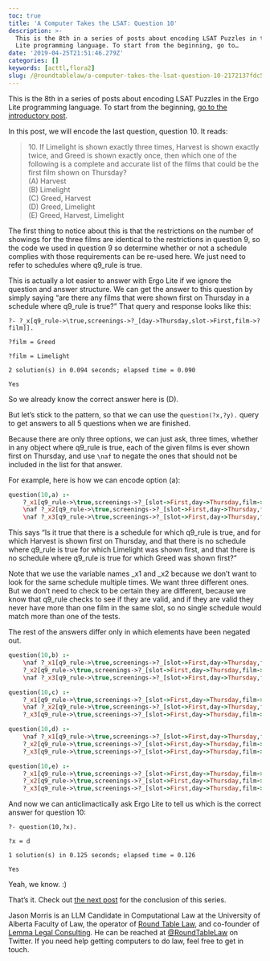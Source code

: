 ```yaml
---
toc: true
title: 'A Computer Takes the LSAT: Question 10'
description: >-
  This is the 8th in a series of posts about encoding LSAT Puzzles in the Ergo
  Lite programming language. To start from the beginning, go to…
date: '2019-04-25T21:51:46.279Z'
categories: []
keywords: [acttl,flora2]
slug: /@roundtablelaw/a-computer-takes-the-lsat-question-10-2172137fdc57
---
```


This is the 8th in a series of posts about encoding LSAT Puzzles in the Ergo Lite programming language. To start from the beginning, [go to the introductory post](https://medium.com/@jason_90344/a-computer-takes-the-lsat-introduction-3a65fd8b982).

In this post, we will encode the last question, question 10. It reads:

> 10\. If Limelight is shown exactly three times, Harvest is shown exactly twice, and Greed is shown exactly once, then which one of the following is a complete and accurate list of the films that could be the first film shown on Thursday?   
> (A) Harvest   
> (B) Limelight   
> (C) Greed, Harvest   
> (D) Greed, Limelight   
> (E) Greed, Harvest, Limelight

The first thing to notice about this is that the restrictions on the number of showings for the three films are identical to the restrictions in question 9, so the code we used in question 9 so determine whether or not a schedule complies with those requirements can be re-used here. We just need to refer to schedules where q9_rule is true.

This is actually a lot easier to answer with Ergo Lite if we ignore the question and answer structure. We can get the answer to this question by simply saying “are there any films that were shown first on Thursday in a schedule where q9_rule is true?” That query and response looks like this:
```
?- ?_x[q9_rule->\true,screenings->?_[day->Thursday,slot->First,film->?film]].

?film = Greed

?film = Limelight

2 solution(s) in 0.094 seconds; elapsed time = 0.090

Yes
```
So we already know the correct answer here is (D).

But let’s stick to the pattern, so that we can use the `question(?x,?y).` query to get answers to all 5 questions when we are finished.

Because there are only three options, we can just ask, three times, whether in any object where q9_rule is true, each of the given films is ever shown first on Thursday, and use `\naf` to negate the ones that should not be included in the list for that answer.

For example, here is how we can encode option (a):
```prolog
question(10,a) :-  
    ?_x1[q9_rule->\true,screenings->?_[slot->First,day->Thursday,film->Harvest]],  
    \naf ?_x2[q9_rule->\true,screenings->?_[slot->First,day->Thursday,film->Limelight]],  
    \naf ?_x3[q9_rule->\true,screenings->?_[slot->First,day->Thursday,film->Greed]].
```
This says “Is it true that there is a schedule for which q9_rule is true, and for which Harvest is shown first on Thursday, and that there is no schedule where q9_rule is true for which Limelight was shown first, and that there is no schedule where q9_rule is true for which Greed was shown first?”

Note that we use the variable names _x1 and _x2 because we don’t want to look for the same schedule multiple times. We want three different ones. But we don’t need to check to be certain they are different, because we know that q9_rule checks to see if they are valid, and if they are valid they never have more than one film in the same slot, so no single schedule would match more than one of the tests.

The rest of the answers differ only in which elements have been negated out.
```prolog
question(10,b) :-  
    \naf ?_x1[q9_rule->\true,screenings->?_[slot->First,day->Thursday,film->Harvest]],  
    ?_x2[q9_rule->\true,screenings->?_[slot->First,day->Thursday,film->Limelight]],  
    \naf ?_x3[q9_rule->\true,screenings->?_[slot->First,day->Thursday,film->Greed]].

question(10,c) :-  
    ?_x1[q9_rule->\true,screenings->?_[slot->First,day->Thursday,film->Harvest]],  
    \naf ?_x2[q9_rule->\true,screenings->?_[slot->First,day->Thursday,film->Limelight]],  
    ?_x3[q9_rule->\true,screenings->?_[slot->First,day->Thursday,film->Greed]].

question(10,d) :-  
    \naf ?_x1[q9_rule->\true,screenings->?_[slot->First,day->Thursday,film->Harvest]],  
    ?_x2[q9_rule->\true,screenings->?_[slot->First,day->Thursday,film->Limelight]],  
    ?_x3[q9_rule->\true,screenings->?_[slot->First,day->Thursday,film->Greed]].

question(10,e) :-  
    ?_x1[q9_rule->\true,screenings->?_[slot->First,day->Thursday,film->Harvest]],  
    ?_x2[q9_rule->\true,screenings->?_[slot->First,day->Thursday,film->Limelight]],  
    ?_x3[q9_rule->\true,screenings->?_[slot->First,day->Thursday,film->Greed]].
```
And now we can anticlimactically ask Ergo Lite to tell us which is the correct answer for question 10:
```
?- question(10,?x).

?x = d

1 solution(s) in 0.125 seconds; elapsed time = 0.126

Yes
```
Yeah, we know. :)

That’s it. Check out [the next post](https://medium.com/@jason_90344/a-computer-takes-the-lsat-conclusion-86dc7467b14d) for the conclusion of this series.

Jason Morris is an LLM Candidate in Computational Law at the University of Alberta Faculty of Law, the operator of [Round Table Law](https://www.roundtablelaw.ca), and co-founder of [Lemma Legal Consulting](https://www.lemmalegal.com). He can be reached at [@RoundTableLaw](https://www.twitter.com/RoundTableLaw) on Twitter. If you need help getting computers to do law, feel free to get in touch.